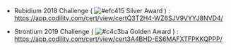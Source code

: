 - Rubidium 2018 Challenge ( ![#efc415](https://placehold.it/15/efc415/000000?text=+) Silver Award ) : https://app.codility.com/cert/view/certQ3T2H4-WZ6SJV9VYYJ8NVD4/

- Strontium 2019 Challenge ( ![#c4c3ba](https://placehold.it/15/c4c3ba/000000?text=+) Golden Award ) : https://app.codility.com/cert/view/cert3A4BHD-ES6MAFXTFPKKQPPP/
